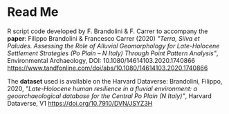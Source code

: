 # Read Me
R script code developed by F. Brandolini & F. Carrer
to accompany the __paper__: Filippo Brandolini & Francesco Carrer (2020) _"Terra, Silva et Paludes. Assessing the Role of Alluvial Geomorphology 
for Late-Holocene Settlement Strategies (Po Plain – N Italy) Through Point Pattern Analysis"_, Environmental Archaeology, DOI: 10.1080/14614103.2020.1740866
https://www.tandfonline.com/doi/abs/10.1080/14614103.2020.1740866

The __dataset__ used is available on the Harvard Dataverse: Brandolini, Filippo, 2020, _"Late-Holocene human resilience in a fluvial 
environment: a geoarchaeological database  for the Central Po Plain (N Italy)"_, Harvard Dataverse, V1
https://doi.org/10.7910/DVN/JSYZ3H
